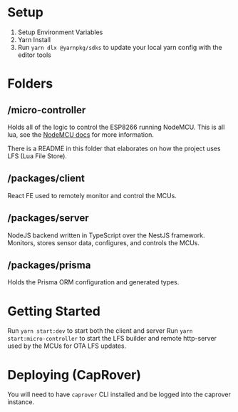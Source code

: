 # Setup

1. Setup Environment Variables
2. Yarn Install
3. Run `yarn dlx @yarnpkg/sdks` to update your local yarn config with the editor tools

# Folders

## /micro-controller

Holds all of the logic to control the ESP8266 running NodeMCU. This is all lua, see the [NodeMCU docs](https://nodemcu.readthedocs.io) for more information.

There is a README in this folder that elaborates on how the project uses LFS (Lua File Store).

## /packages/client

React FE used to remotely monitor and control the MCUs.

## /packages/server

NodeJS backend written in TypeScript over the NestJS framework. Monitors, stores sensor data, configures, and controls the MCUs.

## /packages/prisma

Holds the Prisma ORM configuration and generated types.

# Getting Started

Run `yarn start:dev` to start both the client and server
Run `yarn start:micro-controller` to start the LFS builder and remote http-server used by the MCUs for OTA LFS updates.

# Deploying (CapRover)

You will need to have `caprover` CLI installed and be logged into the caprover instance.
